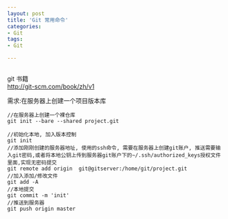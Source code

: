```yaml
---
layout: post
title: 'Git 常用命令'
categories:
- Git
tags:
- Git

---
```

##
git 书籍  
<http://git-scm.com/book/zh/v1>  

需求:在服务器上创建一个项目版本库

```console
//在服务器上创建一个裸仓库
git init --bare --shared project.git

//初始化本地, 加入版本控制
git init
//添加刚刚创建的服务器地址, 使用的ssh命令, 需要在服务器上创建git账户, 推送需要输入git密码,或者将本地公钥上传到服务器git账户下的~/.ssh/authorized_keys授权文件里面,实现无密码提交
git remote add origin  git@gitserver:/home/git/project.git
//加入添加/修改文件
git add -A
//本地提交
git commit -m 'init'
//推送到服务器
git push origin master
 ```
 
 


